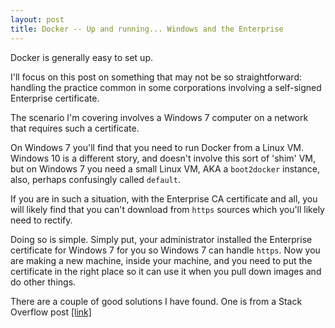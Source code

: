 ```yaml
---
layout: post
title: Docker -- Up and running... Windows and the Enterprise
---
```

Docker is generally easy to set up.

I'll focus on this post on something that may not be so straightforward: handling the practice common in some corporations involving a self-signed Enterprise certificate. 

The scenario I'm covering involves a Windows 7 computer on a network that requires such a certificate.

On Windows 7 you'll find that you need to run Docker from a Linux VM. Windows 10 is a different story, and doesn't involve this sort of 'shim' VM, but on Windows 7 you need a small Linux VM, AKA a `boot2docker` instance, also, perhaps confusingly called `default`.

If you are in such a situation, with the Enterprise CA certificate and all, you will likely find that you can't download from `https` sources which you'll likely need to rectify.

Doing so is simple. Simply put, your administrator installed the Enterprise certificate for Windows 7 for you so Windows 7 can handle `https`. Now you are making a new machine, inside your machine, and you need to put the certificate in the right place so it can use it when you pull down images and do other things.

There are a couple of good solutions I have found. One is from a Stack Overflow post [\[link\]](https://www.google.com/url?sa=t&source=web&rct=j&url=https://stackoverflow.com/questions/31205438/docker-on-windows-boot2docker-certificate-signed-by-unknown-authority-error&ved=0ahUKEwiAnLfOzqzXAhWFQCYKHXGeBSEQjjgIJjAA&usg=AOvVaw0vcCs6fDsfwc47JaMDk7oL)
